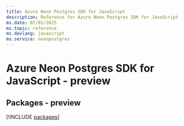 ```yaml
---
title: Azure Neon Postgres SDK for JavaScript
description: Reference for Azure Neon Postgres SDK for JavaScript
ms.date: 07/01/2025
ms.topic: reference
ms.devlang: javascript
ms.service: neonpostgres
---
```

# Azure Neon Postgres SDK for JavaScript - preview
## Packages - preview
[!INCLUDE [packages](neon-postgres-index.md)]